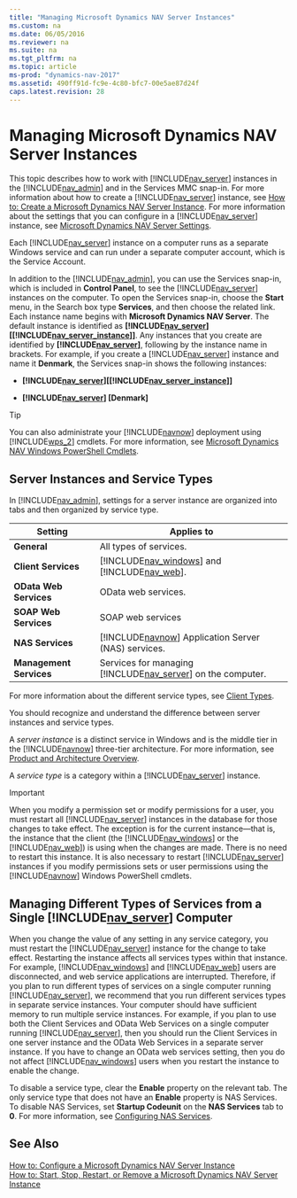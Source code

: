 ```yaml
---
title: "Managing Microsoft Dynamics NAV Server Instances"
ms.custom: na
ms.date: 06/05/2016
ms.reviewer: na
ms.suite: na
ms.tgt_pltfrm: na
ms.topic: article
ms-prod: "dynamics-nav-2017"
ms.assetid: 490ff91d-fc9e-4c80-bfc7-00e5ae87d24f
caps.latest.revision: 28
---
```

# Managing Microsoft Dynamics NAV Server Instances
This topic describes how to work with [!INCLUDE[nav_server](includes/nav_server_md.md)] instances in the [!INCLUDE[nav_admin](includes/nav_admin_md.md)] and in the Services MMC snap\-in. For more information about how to create a [!INCLUDE[nav_server](includes/nav_server_md.md)] instance, see [How to: Create a Microsoft Dynamics NAV Server Instance](How%20to:%20Create%20a%20Microsoft%20Dynamics%20NAV%20Server%20Instance.md). For more information about the settings that you can configure in a [!INCLUDE[nav_server](includes/nav_server_md.md)] instance, see [Microsoft Dynamics NAV Server Settings](Microsoft-Dynamics-NAV-Server-Settings.md).  
  
 Each [!INCLUDE[nav_server](includes/nav_server_md.md)] instance on a computer runs as a separate Windows service and can run under a separate computer account, which is the Service Account.  
  
 In addition to the [!INCLUDE[nav_admin](includes/nav_admin_md.md)], you can use the Services snap\-in, which is included in **Control Panel**, to see the [!INCLUDE[nav_server](includes/nav_server_md.md)] instances on the computer. To open the Services snap\-in, choose the **Start** menu, in the Search box type **Services**, and then choose the related link. Each instance name begins with **Microsoft Dynamics NAV Server**. The default instance is identified as **[!INCLUDE[nav_server](includes/nav_server_md.md)]\[[!INCLUDE[nav_server_instance](includes/nav_server_instance_md.md)]\]**. Any instances that you create are identified by **[!INCLUDE[nav_server](includes/nav_server_md.md)]**, following by the instance name in brackets. For example, if you create a [!INCLUDE[nav_server](includes/nav_server_md.md)] instance and name it **Denmark**, the Services snap\-in shows the following instances:  
  
-   **[!INCLUDE[nav_server](includes/nav_server_md.md)]\[[!INCLUDE[nav_server_instance](includes/nav_server_instance_md.md)]\]**  
  
-   **[!INCLUDE[nav_server](includes/nav_server_md.md)] \[Denmark\]**  
  
> [!TIP]  
>  You can also administrate your [!INCLUDE[navnow](includes/navnow_md.md)] deployment using [!INCLUDE[wps_2](includes/wps_2_md.md)] cmdlets. For more information, see [Microsoft Dynamics NAV Windows PowerShell Cmdlets](Microsoft-Dynamics-NAV-Windows-PowerShell-Cmdlets.md).  
  
## Server Instances and Service Types  
 In [!INCLUDE[nav_admin](includes/nav_admin_md.md)], settings for a server instance are organized into tabs and then organized by service type.  
  
|Setting|Applies to|  
|-------------|----------------|  
|**General**|All types of services.|  
|**Client Services**|[!INCLUDE[nav_windows](includes/nav_windows_md.md)] and [!INCLUDE[nav_web](includes/nav_web_md.md)].|  
|**OData Web Services**|OData web services.|  
|**SOAP Web Services**|SOAP web services|  
|**NAS Services**|[!INCLUDE[navnow](includes/navnow_md.md)] Application Server \(NAS\) services.|  
|**Management Services**|Services for managing [!INCLUDE[nav_server](includes/nav_server_md.md)] on the computer.|  
  
 For more information about the different service types, see [Client Types](Client-Types.md).  
  
 You should recognize and understand the difference between server instances and service types.  
  
 A *server instance* is a distinct service in Windows and is the middle tier in the [!INCLUDE[navnow](includes/navnow_md.md)] three\-tier architecture. For more information, see [Product and Architecture Overview](Product-and-Architecture-Overview.md).  
  
 A *service type* is a category within a [!INCLUDE[nav_server](includes/nav_server_md.md)] instance.  
  
> [!IMPORTANT]  
>  When you modify a permission set or modify permissions for a user, you must restart all [!INCLUDE[nav_server](includes/nav_server_md.md)] instances in the database for those changes to take effect. The exception is for the current instance—that is, the instance that the client \(the [!INCLUDE[nav_windows](includes/nav_windows_md.md)] or the [!INCLUDE[nav_web](includes/nav_web_md.md)]\) is using when the changes are made. There is no need to restart this instance. It is also necessary to restart [!INCLUDE[nav_server](includes/nav_server_md.md)] instances if you modify permissions sets or user permissions using the [!INCLUDE[navnow](includes/navnow_md.md)] Windows PowerShell cmdlets.  
  
## Managing Different Types of Services from a Single [!INCLUDE[nav_server](includes/nav_server_md.md)] Computer  
 When you change the value of any setting in any service category, you must restart the [!INCLUDE[nav_server](includes/nav_server_md.md)] instance for the change to take effect. Restarting the instance affects all services types within that instance. For example, [!INCLUDE[nav_windows](includes/nav_windows_md.md)] and [!INCLUDE[nav_web](includes/nav_web_md.md)] users are disconnected, and web service applications are interrupted. Therefore, if you plan to run different types of services on a single computer running [!INCLUDE[nav_server](includes/nav_server_md.md)], we recommend that you run different services types in separate service instances. Your computer should have sufficient memory to run multiple service instances. For example, if you plan to use both the Client Services and OData Web Services on a single computer running [!INCLUDE[nav_server](includes/nav_server_md.md)], then you should run the Client Services in one server instance and the OData Web Services in a separate server instance. If you have to change an OData web services setting, then you do not affect [!INCLUDE[nav_windows](includes/nav_windows_md.md)] users when you restart the instance to enable the change.  
  
 To disable a service type, clear the **Enable** property on the relevant tab. The only service type that does not have an **Enable** property is NAS Services. To disable NAS Services, set **Startup Codeunit** on the **NAS Services** tab to **0**. For more information, see [Configuring NAS Services](Configuring-NAS-Services.md).  
  
## See Also  
 [How to: Configure a Microsoft Dynamics NAV Server Instance](How%20to:%20Configure%20a%20Microsoft%20Dynamics%20NAV%20Server%20Instance.md)   
 [How to: Start, Stop, Restart, or Remove a Microsoft Dynamics NAV Server Instance](How%20to:%20Start,%20Stop,%20Restart,%20or%20Remove%20a%20Microsoft%20Dynamics%20NAV%20Server%20Instance.md)